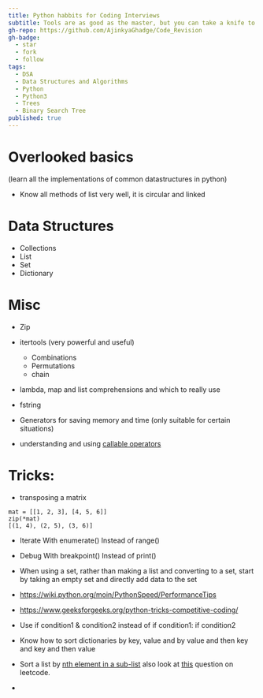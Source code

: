 ```yaml
---
title: Python habbits for Coding Interviews
subtitle: Tools are as good as the master, but you can take a knife to a sword fight!
gh-repo: https://github.com/AjinkyaGhadge/Code_Revision
gh-badge:
  - star
  - fork
  - follow
tags:
  - DSA
  - Data Structures and Algorithms
  - Python
  - Python3
  - Trees
  - Binary Search Tree
published: true
---
```


# Overlooked basics

(learn all the implementations of common datastructures in python)

* Know all methods of list very well, it is circular and linked


# Data Structures

* Collections
* List
* Set
* Dictionary



# Misc

* Zip
* itertools (very powerful and useful)
  - Combinations
  - Permutations
  - chain

* lambda, map and list comprehensions and which to really use
* fstring
* Generators for saving memory and time (only suitable for certain situations)
* understanding and using [callable operators](https://python-reference.readthedocs.io/en/latest/docs/operators/#callables-operators)



# Tricks:

* transposing a matrix 
```
mat = [[1, 2, 3], [4, 5, 6]]
zip(*mat)
[(1, 4), (2, 5), (3, 6)]

```

* Iterate With enumerate() Instead of range()

* Debug With breakpoint() Instead of print()

* When using a set, rather than making a list and converting to a set, start by taking an empty set and directly add data to the set

* https://wiki.python.org/moin/PythonSpeed/PerformanceTips

* https://www.geeksforgeeks.org/python-tricks-competitive-coding/

* Use if condition1 & condition2 instead of if condition1: if condition2

* Know how to sort dictionaries by key, value and by value and then key and key and then value

* Sort a list by [nth element in a sub-list](https://stackoverflow.com/questions/17555218/python-how-to-sort-a-list-of-lists-by-the-fourth-element-in-each-list) also look at [this](https://leetcode.com/problems/matrix-cells-in-distance-order/discuss/478365/Python-C%2B%2B-easy-sort-solution) question on leetcode.

* 